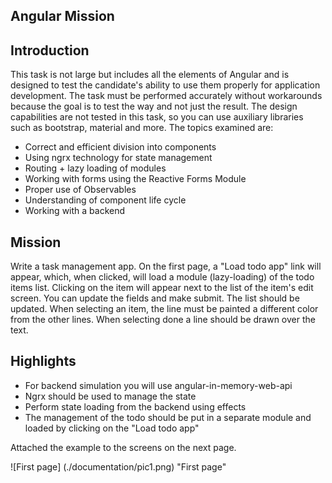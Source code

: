 Angular Mission
---
Introduction
---

This task is not large but includes all the elements of Angular and is designed to test the candidate's ability to use them properly for application development. The task must be performed accurately without workarounds because the goal is to test the way and not just the result. The design capabilities are not tested in this task, so you can use auxiliary libraries such as bootstrap, material and more.
The topics examined are:

+ Correct and efficient division into components
+ Using ngrx technology for state management
+ Routing + lazy loading of modules
+ Working with forms using the Reactive Forms Module
+ Proper use of Observables
+ Understanding of component life cycle
+ Working with a backend

Mission
---

Write a task management app. On the first page, a "Load todo app" link will appear, which, when clicked, will load a module (lazy-loading) of the todo items list. Clicking on the item will appear next to the list of the item's edit screen. You can update the fields and make submit. The list should be updated. When selecting an item, the line must be painted a different color from the other lines. When selecting done a line should be drawn over the text.


Highlights
---
+ For backend simulation you will use angular-in-memory-web-api
+ Ngrx should be used to manage the state
+ Perform state loading from the backend using effects
+ The management of the todo should be put in a separate module and loaded by clicking on the "Load todo app"

Attached the example to the screens on the next page.


![First page] (./documentation/pic1.png) "First page"